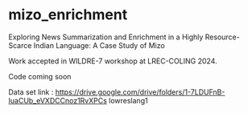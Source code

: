# mizo_enrichment
Exploring News Summarization and Enrichment in a Highly Resource-Scarce Indian Language: A Case Study of Mizo

Work accepted in WILDRE-7 workshop at LREC-COLING 2024.

Code coming soon

Data set link : https://drive.google.com/drive/folders/1-7LDUFnB-IuaCUb_eVXDCCnoz1RvXPCs  lowreslang1
